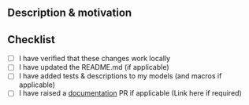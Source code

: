 <!--
If this is your first time contributing you will be asked to sign the Individual Contributor License Agreement.
If you would prefer to read this in advance of submitting your PR you can find it here https://docs.google.com/forms/d/e/1FAIpQLSd89YTDQ1XpTZbj3LpOkquV_h1Y8k9ay3iFbJsZsJrz18I23Q/viewform
-->

## Description & motivation
<!--
Describe your changes, and why you're making them.
-->

## Checklist
- [ ] I have verified that these changes work locally
- [ ] I have updated the README.md (if applicable)
- [ ] I have added tests & descriptions to my models (and macros if applicable)
- [ ] I have raised a [documentation](https://github.com/snowplow/documentation) PR if applicable (Link here if required)

<!-- 
## Release Only Checklist
- [ ] I have updated the version number in all relevant places
- [ ] I have update the Github pages `dbt docs` 
- [ ] I have updated the CHANGELOG.md 
-->
